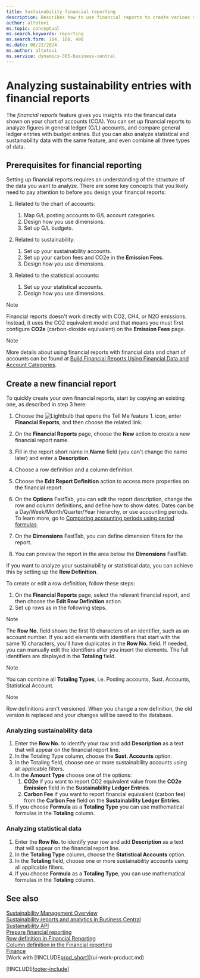 ```yaml
---
title: Sustainability financial reporting
description: Describes how to use financial reports to create various views and reports for analyzing sustainability performance data.
author: altotovi
ms.topic: conceptual
ms.search.keywords: reporting
ms.search.form: 104, 108, 490
ms.date: 08/22/2024
ms.author: altotovi
ms.service: dynamics-365-business-central
---
```


# Analyzing sustainability entries with financial reports 

The *financial reports* feature gives you insights into the financial data shown on your chart of accounts (COA). You can set up financial reports to analyze figures in general ledger (G/L) accounts, and compare general ledger entries with budget entries. But you can also analyze statistical and sustainability data with the same feature, and even combine all three types of data.  

## Prerequisites for financial reporting  

Setting up financial reports requires an understanding of the structure of the data you want to analyze. There are some key concepts that you likely need to pay attention to before you design your financial reports: 

1. Related to the chart of accounts: 
   1. Map G/L posting accounts to G/L account categories. 
   2. Design how you use dimensions.
   3. Set up G/L budgets.  

2. Related to sustainability:   
   1. Set up your sustainability accounts. 
   2. Set up your carbon fees and CO2e in the **Emission Fees**.
   3. Design how you use dimensions.  

3. Related to the statistical accounts: 
   1. Set up your statistical accounts. 
   2. Design how you use dimensions.  

> [!NOTE]
> Financial reports doesn't work directly with CO2, CH4, or N2O emissions. Instead, it uses the CO2 equivalent model and that means you must first configure **CO2e** (carbon-dioxide equivalent) on the **Emission Fees** page.  

> [!NOTE]
> More details about using financial reports with financial data and chart of accounts can be found at [Build Financial Reports Using Financial Data and Account Categories](bi-how-work-account-schedule.md).   

## Create a new financial report  

To quickly create your own financial reports, start by copying an existing one, as described in step 3 here: 

1. Choose the ![Lightbulb that opens the Tell Me feature 1.](media/ui-search/search_small.png "Tell me what you want to do") icon, enter **Financial Reports**, and then choose the related link.  

2. On the **Financial Reports** page, choose the **New** action to create a new financial report name.  

3. Fill in the report short name in **Name** field (you can't change the name later) and enter a **Description**.  

4. Choose a row definition and a column definition.   

5. Choose the **Edit Report Definition** action to access more properties on the financial report.  

6. On the **Options** FastTab, you can edit the report description, change the row and column definitions, and define how to show dates. Dates can be a Day/Week/Month/Quarter/Year hierarchy, or use accounting periods. To learn more, go to [Comparing accounting periods using period formulas](bi-column-definitions.md#comparing-accounting-periods-using-period-formulas). 

7. On the **Dimensions** FastTab, you can define dimension filters for the report.  

8. You can preview the report in the area below the **Dimensions** FastTab.   

If you want to analyze your sustainability or statistical data, you can achieve this by setting up the **Row Definition**.  

To create or edit a row definition, follow these steps:

1. On the **Financial Reports** page, select the relevant financial report, and then choose the **Edit Row Definition** action. 
2. Set up rows as in the following steps.  

> [!NOTE]
> The **Row No.** field shows the first 10 characters of an identifier, such as an account number. If you add elements with identifiers that start with the same 10 characters, you'll have duplicates in the **Row No.** field. If needed, you can manually edit the identifiers after you insert the elements. The full identifiers are displayed in the **Totaling** field.

> [!NOTE]
> You can combine all **Totaling Types**, i.e. Posting accounts, Sust. Accounts, Statistical Account.

> [!NOTE]
> Row definitions aren't versioned. When you change a row definition, the old version is replaced and your changes will be saved to the database. 

### Analyzing sustainability data  

1. Enter the **Row No.** to identify your raw and add **Description** as a text that will appear on the financial report line. 
2. In the Totaling Type column, choose the **Sust. Accounts** option.   
3. In the Totaling field, choose one or more sustainability accounts using all applicable filters. 
4. In the **Amount Type** choose one of the options:   
   1. **CO2e** if you want to report CO2 equivalent value from the **CO2e Emission** field in the **Sustainability Ledger Entries**. 
   2. **Carbon Fee** if you want to report financial equivalent (carbon fee) from the **Carbon Fee** field on the **Sustainability Ledger Entries**. 
5. If you choose **Formula** as a **Totaling Type** you can use mathematical formulas in the **Totaling** column.  

### Analyzing statistical data

1. Enter the **Row No.** to identify your row and add **Description** as a text that will appear on the financial report line. 
2. In the **Totaling Type** column, choose the **Statistical Accounts** option.   
3. In the **Totaling** field, choose one or more sustainability accounts using all applicable filters. 
4. If you choose **Formula** as a **Totaling Type**, you can use mathematical formulas in the **Totaling** column.  

## See also

[Sustainability Management Overview](finance-manage-sustainability.md)    
[Sustainability reports and analytics in Business Central](sustainability-reports.md)   
[Sustainability API](/dynamics365/business-central/dev-itpro/api-sustainability/sustainability-api?toc=/dynamics365/business-central/toc.json)    
[Prepare financial reporting](bi-how-work-account-schedule.md)    
[Row definition in Financial Reporting](bi-row-definitions.md)    
[Column definition in the Financial reporting](bi-column-definitions.md)    
[Finance](finance.md)    
[Work with [!INCLUDE[prod_short](includes/prod_short.md)]](ui-work-product.md)    

[!INCLUDE[footer-include](includes/footer-banner.md)]
